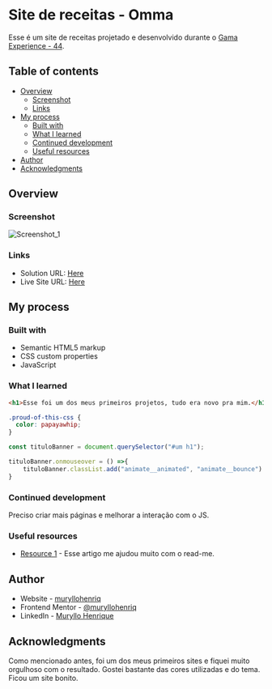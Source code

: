# Site de receitas - Omma

Esse é um site de receitas projetado e desenvolvido durante o [Gama Experience - 44](https://gama.academy).

## Table of contents

- [Overview](#overview)
  - [Screenshot](#screenshot)
  - [Links](#links)
- [My process](#my-process)
  - [Built with](#built-with)
  - [What I learned](#what-i-learned)
  - [Continued development](#continued-development)
  - [Useful resources](#useful-resources)
- [Author](#author)
- [Acknowledgments](#acknowledgments)

## Overview

### Screenshot

![Screenshot_1](https://user-images.githubusercontent.com/105292489/195603067-5ea165e0-6f10-4c51-81f8-cca88f3bc68b.jpg)

### Links

- Solution URL: [Here](https://github.com/muryllohenriq/Site-Omma)
- Live Site URL: [Here](https://muryllohenriq.github.io/Site-Omma/index.html)

## My process

### Built with

- Semantic HTML5 markup
- CSS custom properties
- JavaScript

### What I learned

```html
<h1>Esse foi um dos meus primeiros projetos, tudo era novo pra mim.</h1>
```
```css
.proud-of-this-css {
  color: papayawhip;
}
```
```js
const tituloBanner = document.querySelector("#um h1");

tituloBanner.onmouseover = () =>{
    tituloBanner.classList.add("animate__animated", "animate__bounce")
}
```
### Continued development

Preciso criar mais páginas e melhorar a interação com o JS.

### Useful resources

- [Resource 1](https://www.markdownguide.org) - Esse artigo me ajudou muito com o read-me.

## Author

- Website - [muryllohenriq](https://github.com/muryllohenriq)
- Frontend Mentor - [@muryllohenriq](https://www.frontendmentor.io/profile/muryllohenriq)
- LinkedIn - [Muryllo Henrique](https://www.linkedin.com/in/muryllohenrique/)

## Acknowledgments

Como mencionado antes, foi um dos meus primeiros sites e fiquei muito orgulhoso com o resultado. Gostei bastante das cores utilizadas e do tema. Ficou um site bonito.

